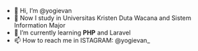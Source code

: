- 👋 Hi, I’m @yogievan
- 👀 Now I study in Universitas Kristen Duta Wacana and Sistem Information Major
- 🌱 I’m currently learning <b>PHP</b> and Laravel
- 📫 How to reach me in ISTAGRAM: @yogievan_
